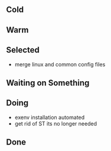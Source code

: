 ## Cold


## Warm


## Selected

- merge linux and common config files

## Waiting on Something


## Doing

- exenv installation automated
- get rid of ST its no longer needed

## Done


